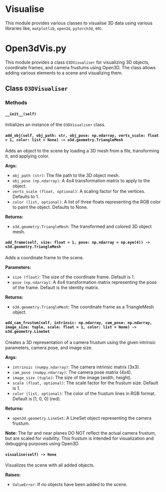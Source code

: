 # Visualise

This module provides various classes to visualise 3D data using various libraries like, `matplotlib`, `open3d`, `pytorch3d`, etc.

# Open3dVis.py

This module provides a class `O3DVisualiser` for visualizing 3D objects, coordinate frames, and camera frustums using Open3D. The class allows adding various elements to a scene and visualizing them.

## Class `O3DVisualiser`

### Methods

#### `__init__(self)`

Initializes an instance of the `O3DVisualiser` class.

#### `add_obj(self, obj_path: str, obj_pose: np.ndarray, verts_scale: float = 1, color: list = None) -> o3d.geometry.TriangleMesh`

Adds an object to the scene by loading a 3D mesh from a file, transforming it, and applying color.

**Args:**
- `obj_path (str)`: The file path to the 3D object mesh.
- `obj_pose (np.ndarray)`: A 4x4 transformation matrix to apply to the object.
- `verts_scale (float, optional)`: A scaling factor for the vertices. Defaults to 1.
- `color (list, optional)`: A list of three floats representing the RGB color to paint the object. Defaults to None.

**Returns:**
- `o3d.geometry.TriangleMesh`: The transformed and colored 3D object mesh.

#### `add_frame(self, size: float = 1, pose: np.ndarray = np.eye(4)) -> o3d.geometry.TriangleMesh`

Adds a coordinate frame to the scene.

**Parameters:**
- `size (float)`: The size of the coordinate frame. Default is 1.
- `pose (np.ndarray)`: A 4x4 transformation matrix representing the pose of the frame. Default is the identity matrix.

**Returns:**
- `o3d.geometry.TriangleMesh`: The coordinate frame as a TriangleMesh object.

#### `add_cam_frustum(self, intrinsic: np.ndarray, cam_pose: np.ndarray, image_size: tuple, scale: float = 1, color: list = None) -> o3d.geometry.LineSet`

Creates a 3D representation of a camera frustum using the given intrinsic parameters, camera pose, and image size.

**Args:**
- `intrinsic (numpy.ndarray)`: The camera intrinsic matrix (3x3).
- `cam_pose (numpy.ndarray)`: The camera pose matrix (4x4).
- `image_size (tuple)`: The size of the image (width, height).
- `scale (float, optional)`: The scale factor for the frustum size. Default is 1.
- `color (list, optional)`: The color of the frustum lines in RGB format. Default is [1, 0, 0] (red).

**Returns:**
- `open3d.geometry.LineSet`: A LineSet object representing the camera frustum.

**Note:**
The far and near planes DO NOT reflect the actual camera frustum, but are scaled for visibility. This frustum is intended for visualization and debugging purposes using Open3D.

#### `visualise(self) -> None`

Visualizes the scene with all added objects.

**Raises:**
- `ValueError`: If no objects have been added to the scene.